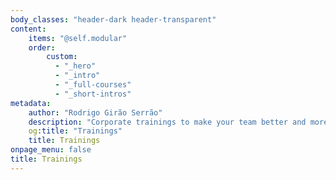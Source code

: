 ```yaml
---
body_classes: "header-dark header-transparent"
content:
    items: "@self.modular"
    order:
        custom:
          - "_hero"
          - "_intro"
          - "_full-courses"
          - "_short-intros"
metadata:
    author: "Rodrigo Girão Serrão"
    description: "Corporate trainings to make your team better and more efficient Python programmers."
    og:title: "Trainings"
    title: Trainings
onpage_menu: false
title: Trainings
---
```

